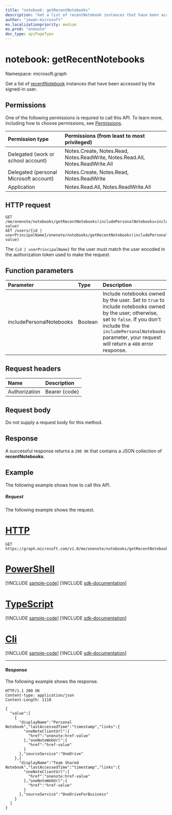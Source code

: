```yaml
---
title: "notebook: getRecentNotebooks"
description: "Get a list of recentNotebook instances that have been accessed by the signed-in user."
author: "jewan-microsoft"
ms.localizationpriority: medium
ms.prod: "onenote"
doc_type: apiPageType
---
```


# notebook: getRecentNotebooks

Namespace: microsoft.graph

Get a list of [recentNotebook](../resources/recentnotebook.md) instances that have been accessed by the signed-in user.

## Permissions
One of the following permissions is required to call this API. To learn more, including how to choose permissions, see [Permissions](/graph/permissions-reference).

|Permission type      | Permissions (from least to most privileged)              |
|:--------------------|:---------------------------------------------------------|
|Delegated (work or school account) | Notes.Create, Notes.Read, Notes.ReadWrite, Notes.Read.All, Notes.ReadWrite.All|
|Delegated (personal Microsoft account) | Notes.Create, Notes.Read, Notes.ReadWrite |
|Application | Notes.Read.All, Notes.ReadWrite.All |

## HTTP request

<!-- { "blockType": "ignored" } -->
```http
GET /me/onenote/notebooks/getRecentNotebooks(includePersonalNotebooks=includePersonalNotebooks-value)
GET /users/{id | userPrincipalName}/onenote/notebooks/getRecentNotebooks(includePersonalNotebooks=includePersonalNotebooks-value)
```

The `{id | userPrincipalName}` for the user must match the user encoded in the authorization token used to make the request.

## Function parameters

| Parameter	   | Type	|Description|
|:---------------|:--------|:----------|
|includePersonalNotebooks|Boolean|Include notebooks owned by the user. Set to `true` to include notebooks owned by the user; otherwise, set to `false`. If you don't include the `includePersonalNotebooks` parameter, your request will return a `400` error response.|

## Request headers
| Name       | Description|
|:---------------|:----------|
| Authorization  | Bearer {code}|

## Request body
Do not supply a request body for this method.

## Response
A successful response returns a `200 OK` that contains a JSON collection of **recentNotebooks**.

## Example
The following example shows how to call this API.

##### Request
The following example shows the request.

# [HTTP](#tab/http)
<!-- { "blockType": "request", "name": "recent_notebooks", "scopes": "notes.read" } -->
```msgraph-interactive
GET https://graph.microsoft.com/v1.0/me/onenote/notebooks/getRecentNotebooks(includePersonalNotebooks=true)
```

# [PowerShell](#tab/powershell)
[!INCLUDE [sample-code](../includes/snippets/powershell/recent-notebooks-powershell-snippets.md)]
[!INCLUDE [sdk-documentation](../includes/snippets/snippets-sdk-documentation-link.md)]

# [TypeScript](#tab/typescript)
[!INCLUDE [sample-code](../includes/snippets/typescript/recent-notebooks-typescript-snippets.md)]
[!INCLUDE [sdk-documentation](../includes/snippets/snippets-sdk-documentation-link.md)]

# [Cli](#tab/cli)
[!INCLUDE [sample-code](../includes/snippets/cli/recent-notebooks-cli-snippets.md)]
[!INCLUDE [sdk-documentation](../includes/snippets/snippets-sdk-documentation-link.md)]

---

#### Response
The following example shows the response.

<!-- {
  "blockType": "response",
  "truncated": true,
  "@odata.type": "Collection(microsoft.graph.recentNotebook)",
  "isCollection": true
} -->
```http
HTTP/1.1 200 OK
Content-type: application/json
Content-Length: 1110

{
  "value":[
    {
      "displayName":"Personal Notebook","lastAccessedTime":"timestamp","links":{
        "oneNoteClientUrl":{
          "href":"onenote:href-value"
        },"oneNoteWebUrl":{
          "href":"href-value"
        }
      },"sourceService":"OneDrive"
    },{
      "displayName":"Team Shared Notebook","lastAccessedTime":"timestamp","links":{
        "oneNoteClientUrl":{
          "href":"onenote:href-value"
        },"oneNoteWebUrl":{
          "href":"href-value"
        }
      },"sourceService":"OneDriveForBusiness"
    }
  ]
}
```
<!-- uuid: 8fcb5dbc-d5aa-4681-8e31-b001d5168d79 
2015-10-25 14:57:30 UTC -->
<!-- {
  "type": "#page.annotation",
  "description": "Example",
  "keywords": "",
  "section": "documentation",
  "tocPath": "",
  "suppressions": [
  ]
}-->

